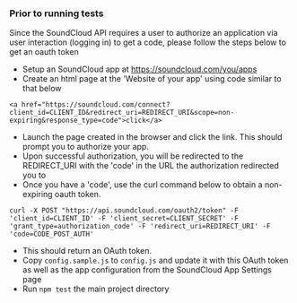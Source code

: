 ### Prior to running tests

Since the SoundCloud API requires a user to authorize an application via user interaction (logging in) to get a code, please follow the steps below to get an oauth token

- Setup an SoundCloud app at https://soundcloud.com/you/apps
- Create an html page at the 'Website of your app' using code similar to that below
```
<a href="https://soundcloud.com/connect?client_id=CLIENT_ID&redirect_uri=REDIRECT_URI&scope=non-expiring&response_type=code">click</a>
```
- Launch the page created in the browser and click the link. This should prompt you to authorize your app. 
- Upon successful authorization, you will be redirected to the REDIRECT_URI with the 'code' in the URL the authorization redirected you to
- Once you have a 'code', use the curl command below to obtain a non-expiring oauth token. 
```
curl -X POST "https://api.soundcloud.com/oauth2/token" -F 'client_id=CLIENT_ID' -F 'client_secret=CLIENT_SECRET' -F 'grant_type=authorization_code' -F 'redirect_uri=REDIRECT_URI' -F 'code=CODE_POST_AUTH'
```
- This should return an OAuth token. 
- Copy `config.sample.js` to `config.js` and update it with this OAuth token as well as the app configuration from the SoundCloud App Settings page
- Run `npm test` the main project directory
